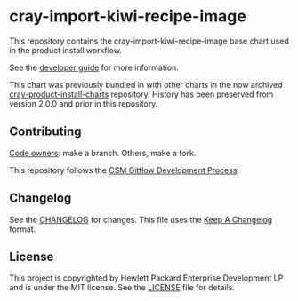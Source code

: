 # cray-import-kiwi-recipe-image

This repository contains the cray-import-kiwi-recipe-image base chart used in the product install workflow.

See the [developer guide](https://connect.us.cray.com/confluence/display/CASM/Shasta+Product+Installation+Developer+Guide)
for more information.

This chart was previously bundled in with other charts in the now archived
[cray-product-install-charts](https://github.com/Cray-HPE/cray-product-install-charts)
repository. History has been preserved from version 2.0.0 and prior in this repository.

## Contributing

[Code owners](https://github.com/Cray-HPE/cray-import-kiwi-recipe-image/blob/develop/.github/CODEOWNERS):
make a branch. Others, make a fork.

This repository follows the [CSM Gitflow Development Process](https://github.com/Cray-HPE/community/wiki/Gitflow-Development-Process).

## Changelog

See the [CHANGELOG](CHANGELOG.md) for changes. This file uses the
[Keep A Changelog](https://keepachangelog.com) format.

## License
This project is copyrighted by Hewlett Packard Enterprise Development LP and is
under the MIT license. See the [LICENSE](LICENSE) file for details.
